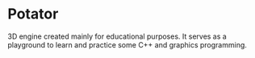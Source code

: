 # Potator

3D engine created mainly for educational purposes. It serves as a playground to learn and practice some C++ and graphics programming.
